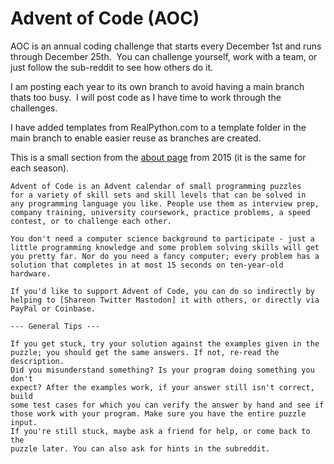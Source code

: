 # Advent of Code (AOC)

AOC is an annual coding challenge that starts every December 1st and runs through December 25th.&nbsp; You can challenge yourself, work with a team, or just follow the sub-reddit to see how others do it.

I am posting each year to its own branch to avoid having a main branch thats too busy.&nbsp; I will post code as I have time to work through the challenges.

I have added templates from RealPython.com to a template folder in the main branch to enable easier reuse as branches are created.

This is a small section from the [about page](https://adventofcode.com/2015/about) from 2015 (it is the same for each season).

```
Advent of Code is an Advent calendar of small programming puzzles
for a variety of skill sets and skill levels that can be solved in
any programming language you like. People use them as interview prep,
company training, university coursework, practice problems, a speed
contest, or to challenge each other.

You don't need a computer science background to participate - just a
little programming knowledge and some problem solving skills will get
you pretty far. Nor do you need a fancy computer; every problem has a
solution that completes in at most 15 seconds on ten-year-old hardware.

If you'd like to support Advent of Code, you can do so indirectly by
helping to [Shareon Twitter Mastodon] it with others, or directly via
PayPal or Coinbase.

--- General Tips ---

If you get stuck, try your solution against the examples given in the
puzzle; you should get the same answers. If not, re-read the description. 
Did you misunderstand something? Is your program doing something you don't
expect? After the examples work, if your answer still isn't correct, build
some test cases for which you can verify the answer by hand and see if
those work with your program. Make sure you have the entire puzzle input. 
If you're still stuck, maybe ask a friend for help, or come back to the
puzzle later. You can also ask for hints in the subreddit.
```